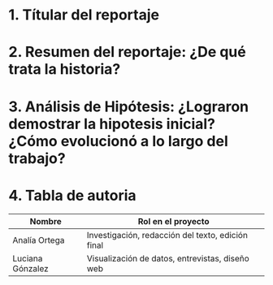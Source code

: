 # 1. Títular del reportaje

# 2. Resumen del reportaje: ¿De qué trata la historia?

# 3. Análisis de Hipótesis: ¿Lograron demostrar la hipotesis inicial? ¿Cómo evolucionó a lo largo del trabajo? 

# 4. Tabla de autoria

| Nombre           | Rol en el proyecto                                |
|------------------|----------------------------------------------------|
| Analía Ortega    | Investigación, redacción del texto, edición final |
| Luciana Gónzalez | Visualización de datos, entrevistas, diseño web   |